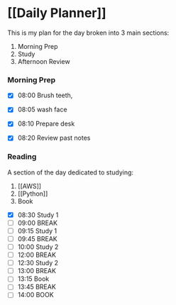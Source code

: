 # [[Daily Planner]]

This is my plan for the day broken into 3 main sections:
1. Morning Prep
2. Study
3. Afternoon Review

### Morning Prep

- [x] 08:00 Brush teeth,
- [x] 08:05 wash face
- [x] 08:10 Prepare desk
- [x] 08:20 Review past notes


### Reading

A section of the day dedicated to studying:

1. [[AWS]]
2. [[Python]]
3. Book
   
- [x] 08:30 Study 1
- [ ] 09:00 BREAK
- [ ] 09:15 Study 1
- [ ] 09:45 BREAK
- [ ] 10:00 Study 2
- [ ] 12:00 BREAK
- [ ] 12:30 Study 2
- [ ] 13:00 BREAK
- [ ] 13:15 Book
- [ ] 13:45 BREAK
- [ ] 14:00 BOOK
